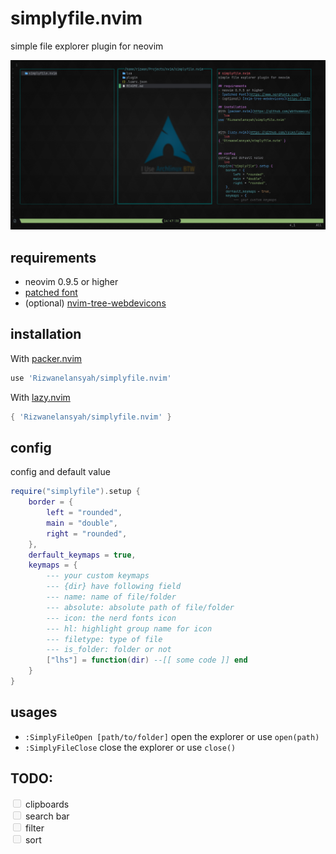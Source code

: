 # simplyfile.nvim
simple file explorer plugin for neovim

![Preview](https://raw.githubusercontent.com/Rizwanelansyah/simplyfile.nvim/main/preview.png "Preview")

## requirements
- neovim 0.9.5 or higher
- [patched font](https://www.nerdfonts.com/)
- (optional) [nvim-tree-webdevicons](https://github.com/nvim-tree/nvim-web-devicons)

## installation
With [packer.nvim](https://github.com/wbthomason/packer.nvim)
```lua
use 'Rizwanelansyah/simplyfile.nvim'
```

With [lazy.nvim](https://github.com/folke/lazy.nvim)
```lua
{ 'Rizwanelansyah/simplyfile.nvim' }
```

## config
config and default value
```lua
require("simplyfile").setup {
    border = {
        left = "rounded",
        main = "double",
        right = "rounded",
    },
    derfault_keymaps = true,
    keymaps = {
        --- your custom keymaps
        --- {dir} have following field
        --- name: name of file/folder
        --- absolute: absolute path of file/folder
        --- icon: the nerd fonts icon
        --- hl: highlight group name for icon
        --- filetype: type of file
        --- is_folder: folder or not
        ["lhs"] = function(dir) --[[ some code ]] end
    }
}
```

## usages
- `:SimplyFileOpen [path/to/folder]` open the explorer or use `open(path)`
- `:SimplyFileClose` close the explorer or use `close()`

## TODO:
<input type="checkbox" disabled> clipboards <br>
<input type="checkbox" disabled> search bar <br>
<input type="checkbox" disabled> filter <br>
<input type="checkbox" disabled> sort <br>
